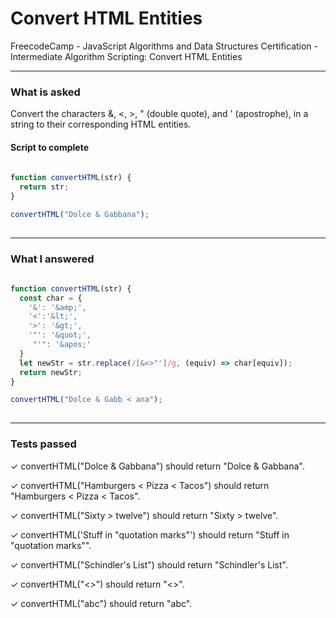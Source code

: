 # Convert HTML Entities
FreecodeCamp - JavaScript Algorithms and Data Structures Certification - Intermediate Algorithm Scripting: Convert HTML Entities


---


### What is asked

Convert the characters &, <, >, " (double quote), and ' (apostrophe), in a string to their corresponding HTML entities.


#### Script to complete

```javascript  
  
function convertHTML(str) {
  return str;
}

convertHTML("Dolce & Gabbana");
  

```

---


### What I answered

```javascript  
  
function convertHTML(str) {
  const char = {
    '&': '&amp;',
    '<':'&lt;',
    '>': '&gt;', 
    '"': '&quot;',
     "'": '&apos;'
  }
  let newStr = str.replace(/[&<>"']/g, (equiv) => char[equiv]);
  return newStr;
}

convertHTML("Dolce & Gabb < ana");
  

```

---


### Tests passed

✓ convertHTML("Dolce & Gabbana") should return "Dolce &amp; Gabbana".

✓ convertHTML("Hamburgers < Pizza < Tacos") should return "Hamburgers &lt; Pizza &lt; Tacos".

✓ convertHTML("Sixty > twelve") should return "Sixty &gt; twelve".

✓ convertHTML('Stuff in "quotation marks"') should return "Stuff in &quot;quotation marks&quot;".

✓ convertHTML("Schindler's List") should return "Schindler&apos;s List".

✓ convertHTML("<>") should return "&lt;&gt;".

✓ convertHTML("abc") should return "abc".